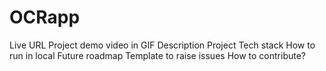 # OCRapp
Live URL
Project demo video in GIF
Description
Project Tech stack
How to run in local
Future roadmap
Template to raise issues
How to contribute?
